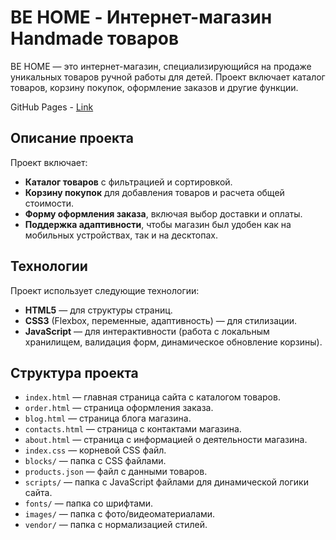 # BE HOME - Интернет-магазин Handmade товаров

BE HOME — это интернет-магазин, специализирующийся на продаже уникальных товаров ручной работы для детей. Проект включает каталог товаров, корзину покупок, оформление заказов и другие функции.

GitHub Pages - [Link]( https://nikita908-git.github.io/be-home/)

## Описание проекта

Проект включает:
- **Каталог товаров** с фильтрацией и сортировкой.
- **Корзину покупок** для добавления товаров и расчета общей стоимости.
- **Форму оформления заказа**, включая выбор доставки и оплаты.
- **Поддержка адаптивности**, чтобы магазин был удобен как на мобильных устройствах, так и на десктопах.

## Технологии

Проект использует следующие технологии:
- **HTML5** — для структуры страниц.
- **CSS3** (Flexbox, переменные, адаптивность) — для стилизации.
- **JavaScript** — для интерактивности (работа с локальным хранилищем, валидация форм, динамическое обновление корзины).
  
## Структура проекта

- `index.html` — главная страница сайта с каталогом товаров.
- `order.html` — страница оформления заказа.
- `blog.html` — страница блога магазина.
- `contacts.html` — страница с контактами магазина.
- `about.html` — страница с информацией о деятельности магазина.
- `index.css` — корневой CSS файл.
- `blocks/` — папка с CSS файлами.
- `products.json` — файл с данными товаров.
- `scripts/` — папка с JavaScript файлами для динамической логики сайта.
- `fonts/` — папка со шрифтами.
- `images/` — папка с фото/видеоматериалами.
- `vendor/` — папка с нормализацией стилей.
